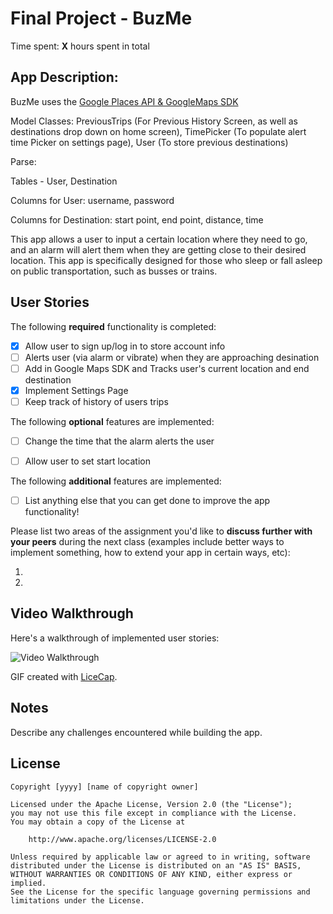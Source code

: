 # Final Project - BuzMe

Time spent: **X** hours spent in total

## App Description:
BuzMe uses the [Google Places API & GoogleMaps SDK](https://developers.google.com/maps/ios/)

Model Classes: PreviousTrips (For Previous History Screen, as well as destinations drop down on home screen), TimePicker (To populate alert time Picker on settings page), User (To store previous destinations)

Parse: 

Tables - User, Destination

Columns for User: username, password 

Columns for Destination: start point, end point, distance, time

This app allows a user to input a certain location where they need to go, and an alarm will alert 
them when they are getting close to their desired location. This app is specifically designed for 
those who sleep or fall asleep on public transportation, such as busses or trains. 

## User Stories



The following **required** functionality is completed:
- [x] Allow user to sign up/log in to store account info
- [ ] Alerts user (via alarm or vibrate) when they are approaching desination
- [ ] Add in Google Maps SDK and Tracks user's current location and end destination
- [x] Implement Settings Page
- [ ] Keep track of history of users trips

The following **optional** features are implemented:

- [ ] Change the time that the alarm alerts the user 
- [ ] Allow user to set start location


The following **additional** features are implemented:

- [ ] List anything else that you can get done to improve the app functionality!

Please list two areas of the assignment you'd like to **discuss further with your peers** during the next class (examples include better ways to implement something, how to extend your app in certain ways, etc):

1. 
2. 

## Video Walkthrough 

Here's a walkthrough of implemented user stories:

<img src='http://imgur.com/LhRlHhz.gif' title='Video Walkthrough' width='' alt='Video Walkthrough' />

GIF created with [LiceCap](http://www.cockos.com/licecap/).

## Notes

Describe any challenges encountered while building the app.

## License

    Copyright [yyyy] [name of copyright owner]

    Licensed under the Apache License, Version 2.0 (the "License");
    you may not use this file except in compliance with the License.
    You may obtain a copy of the License at

        http://www.apache.org/licenses/LICENSE-2.0

    Unless required by applicable law or agreed to in writing, software
    distributed under the License is distributed on an "AS IS" BASIS,
    WITHOUT WARRANTIES OR CONDITIONS OF ANY KIND, either express or implied.
    See the License for the specific language governing permissions and
    limitations under the License.
